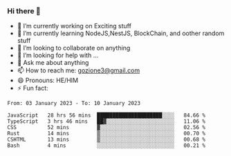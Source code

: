 ### Hi there 👋

<!--
**charlieScript/charlieScript** is a ✨ _special_ ✨ repository because its `README.md` (this file) appears on your GitHub profile.

Here are some ideas to get you started: -->

- 🔭 I’m currently working on Exciting stuff
- 🌱 I’m currently learning NodeJS,NestJS, BlockChain, and oother random stuff
- 👯 I’m looking to collaborate on anything
- 🤔 I’m looking for help with ...
- 💬 Ask me about anything
- 📫 How to reach me: gozione3@gmail.com
- 😄 Pronouns: HE/HIM
- ⚡ Fun fact: 
<!--START_SECTION:waka-->

```text
From: 03 January 2023 - To: 10 January 2023

JavaScript   28 hrs 56 mins  █████████████████████░░░░   84.66 %
TypeScript   3 hrs 46 mins   ██▓░░░░░░░░░░░░░░░░░░░░░░   11.06 %
CSS          52 mins         ▓░░░░░░░░░░░░░░░░░░░░░░░░   02.56 %
Rust         14 mins         ▒░░░░░░░░░░░░░░░░░░░░░░░░   00.70 %
CSHTML       13 mins         ▒░░░░░░░░░░░░░░░░░░░░░░░░   00.68 %
Bash         4 mins          ░░░░░░░░░░░░░░░░░░░░░░░░░   00.21 %
```

<!--END_SECTION:waka-->
